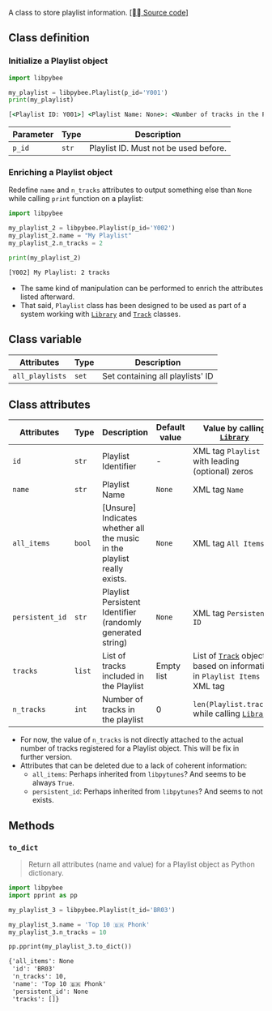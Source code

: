 A class to store playlist information. [[⛓️‍💥 Source code]](https://github.com/Dyl-M/libpybee/blob/main/libpybee/Playlist.py)

## Class definition

### Initialize a Playlist object

```py
import libpybee

my_playlist = libpybee.Playlist(p_id='Y001')
print(my_playlist)
```

```cmd  title="Run output (with ID only)"
[<Playlist ID: Y001>] <Playlist Name: None>: <Number of tracks in the Playlist: 0> track(s).
```

| Parameter | Type  | Description                           |
|-----------|-------|---------------------------------------|
| `p_id`    | `str` | Playlist ID. Must not be used before. |

### Enriching a Playlist object

Redefine `name` and `n_tracks` attributes to output something else than `None` while calling `print` function on a playlist:

```py
import libpybee

my_playlist_2 = libpybee.Playlist(p_id='Y002')
my_playlist_2.name = "My Playlist"
my_playlist_2.n_tracks = 2

print(my_playlist_2)
```

```cmd  title="Run output"
[Y002] My Playlist: 2 tracks
```

* The same kind of manipulation can be performed to enrich the attributes listed afterward.
* That said, `Playlist` class has been designed to be used as part of a system working with [`Library`](library.md) and [`Track`](track.md) classes.

## Class variable

| Attributes      | Type  | Description                      |
|-----------------|-------|----------------------------------|
| `all_playlists` | `set` | Set containing all playlists' ID |

## Class attributes

| Attributes      | Type   | Description                                                             | Default value | Value by calling [`Library`](library.md)                                            |
|-----------------|--------|-------------------------------------------------------------------------|---------------|-------------------------------------------------------------------------------------|
| `id`            | `str`  | Playlist Identifier                                                     | -             | XML tag `Playlist ID` with leading (optional) zeros                                 |
| `name`          | `str`  | Playlist Name                                                           | `None`        | XML tag `Name`                                                                      |
| `all_items`     | `bool` | [Unsure] Indicates whether all the music in the playlist really exists. | `None`        | XML tag `All Items`                                                                 |
| `persistent_id` | `str`  | Playlist Persistent Identifier (randomly generated string)              | `None`        | XML tag `Persistent ID`                                                             |
| `tracks`        | `list` | List of tracks included in the Playlist                                 | Empty list    | List of [`Track`](track.md) object based on information in `Playlist Items` XML tag |
| `n_tracks`      | `int`  | Number of tracks in the playlist                                        | 0             | `len(Playlist.tracks)` while calling [`Library`](library.md)                        |

- For now, the value of `n_tracks` is not directly attached to the actual number of tracks registered for a Playlist object. This will be fix in further version.
- Attributes that can be deleted due to a lack of coherent information:
    - `all_items`: Perhaps inherited from `libpytunes`? And seems to be always `True`.
    - `persistent_id`: Perhaps inherited from `libpytunes`? And seems to not exists.

## Methods

### `to_dict`

> Return all attributes (name and value) for a Playlist object as Python dictionary.

```py
import libpybee
import pprint as pp

my_playlist_3 = libpybee.Playlist(t_id='BR03')

my_playlist_3.name = 'Top 10 🇧🇷 Phonk'
my_playlist_3.n_tracks = 10

pp.pprint(my_playlist_3.to_dict())
```

```cmd  title="Run output"
{'all_items': None
 'id': 'BR03'
 'n_tracks': 10,
 'name': 'Top 10 🇧🇷 Phonk'
 'persistent_id': None
 'tracks': []}
```